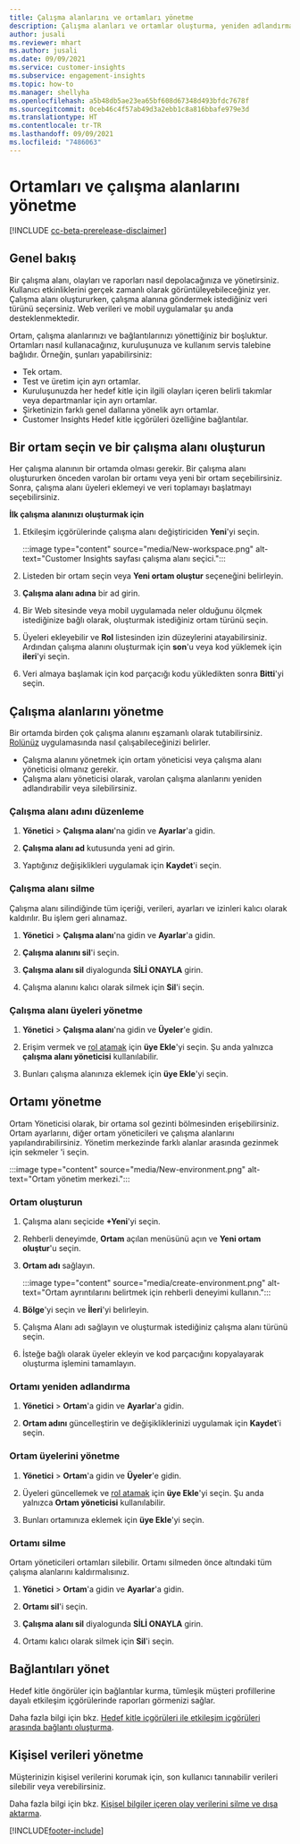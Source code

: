 ```yaml
---
title: Çalışma alanlarını ve ortamları yönetme
description: Çalışma alanları ve ortamlar oluşturma, yeniden adlandırma ve silme.
author: jusali
ms.reviewer: mhart
ms.author: jusali
ms.date: 09/09/2021
ms.service: customer-insights
ms.subservice: engagement-insights
ms.topic: how-to
ms.manager: shellyha
ms.openlocfilehash: a5b48db5ae23ea65bf608d67348d493bfdc7678f
ms.sourcegitcommit: 0ceb46c4f57ab49d3a2ebb1c8a816bbafe979e3d
ms.translationtype: HT
ms.contentlocale: tr-TR
ms.lasthandoff: 09/09/2021
ms.locfileid: "7486063"
---
```

# <a name="manage-environments-and-workspaces"></a>Ortamları ve çalışma alanlarını yönetme

[!INCLUDE [cc-beta-prerelease-disclaimer](includes/cc-beta-prerelease-disclaimer.md)]

## <a name="overview"></a>Genel bakış

Bir çalışma alanı, olayları ve raporları nasıl depolacağınıza ve yönetirsiniz. Kullanıcı etkinliklerini gerçek zamanlı olarak görüntüleyebileceğiniz yer. Çalışma alanı oluştururken, çalışma alanına göndermek istediğiniz veri türünü seçersiniz. Web verileri ve mobil uygulamalar şu anda desteklenmektedir.

Ortam, çalışma alanlarınızı ve bağlantılarınızı yönettiğiniz bir boşluktur. Ortamları nasıl kullanacağınız, kuruluşunuza ve kullanım servis talebine bağlıdır. Örneğin, şunları yapabilirsiniz:

-   Tek ortam.
-   Test ve üretim için ayrı ortamlar.
-   Kuruluşunuzda her hedef kitle için ilgili olayları içeren belirli takımlar veya departmanlar için ayrı ortamlar.
-   Şirketinizin farklı genel dallarına yönelik ayrı ortamlar.
-   Customer Insights Hedef kitle içgörüleri özelliğine bağlantılar.

## <a name="choose-an-environment-and-create-a-workspace"></a>Bir ortam seçin ve bir çalışma alanı oluşturun 

Her çalışma alanının bir ortamda olması gerekir. Bir çalışma alanı oluştururken önceden varolan bir ortamı veya yeni bir ortam seçebilirsiniz. Sonra, çalışma alanı üyeleri eklemeyi ve veri toplamayı başlatmayı seçebilirsiniz.

**İlk çalışma alanınızı oluşturmak için**

1. Etkileşim içgörülerinde çalışma alanı değiştiriciden **Yeni**'yi seçin. 

   :::image type="content" source="media/New-workspace.png" alt-text="Customer Insights sayfası çalışma alanı seçici.":::

1. Listeden bir ortam seçin veya **Yeni ortam oluştur** seçeneğini belirleyin.

1. **Çalışma alanı adına** bir ad girin. 

1. Bir Web sitesinde veya mobil uygulamada neler olduğunu ölçmek istediğinize bağlı olarak, oluşturmak istediğiniz ortam türünü seçin. 

1. Üyeleri ekleyebilir ve **Rol** listesinden izin düzeylerini atayabilirsiniz. Ardından çalışma alanını oluşturmak için **son**'u veya kod yüklemek için **ileri**'yi seçin. 

1. Veri almaya başlamak için kod parçacığı kodu yükledikten sonra **Bitti**'yi seçin. 

## <a name="manage-a-workspace"></a>Çalışma alanlarını yönetme

Bir ortamda birden çok çalışma alanını eşzamanlı olarak tutabilirsiniz. [Rolünüz](user-roles.md) uygulamasında nasıl çalışabileceğinizi belirler. 

 - Çalışma alanını yönetmek için ortam yöneticisi veya çalışma alanı yöneticisi olmanız gerekir.
 - Çalışma alanı yöneticisi olarak, varolan çalışma alanlarını yeniden adlandırabilir veya silebilirsiniz. 

### <a name="edit-a-workspace-name"></a>Çalışma alanı adını düzenleme

1. **Yönetici** > **Çalışma alanı**'na gidin ve **Ayarlar**'a gidin.

1. **Çalışma alanı ad** kutusunda yeni ad girin.

1. Yaptığınız değişiklikleri uygulamak için **Kaydet**'i seçin.

### <a name="delete-a-workspace"></a>Çalışma alanı silme

Çalışma alanı silindiğinde tüm içeriği, verileri, ayarları ve izinleri kalıcı olarak kaldırılır. Bu işlem geri alınamaz.

1. **Yönetici** > **Çalışma alanı**'na gidin ve **Ayarlar**'a gidin.

1. **Çalışma alanını sil**'i seçin. 

1. **Çalışma alanı sil** diyalogunda **SİLİ ONAYLA** girin. 

1. Çalışma alanını kalıcı olarak silmek için **Sil**'i seçin.

### <a name="manage-workspace-members"></a>Çalışma alanı üyeleri yönetme

1. **Yönetici** > **Çalışma alanı**'na gidin ve **Üyeler**'e gidin.

1. Erişim vermek ve [rol atamak](user-roles.md) için **üye Ekle**'yi seçin. Şu anda yalnızca **çalışma alanı yöneticisi** kullanılabilir.

1. Bunları çalışma alanınıza eklemek için **üye Ekle**'yi seçin.

## <a name="manage-an-environment"></a>Ortamı yönetme

Ortam Yöneticisi olarak, bir ortama sol gezinti bölmesinden erişebilirsiniz. Ortam ayarlarını, diğer ortam yöneticileri ve çalışma alanlarını yapılandırabilirsiniz. Yönetim merkezinde farklı alanlar arasında gezinmek için sekmeler 'i seçin.

:::image type="content" source="media/New-environment.png" alt-text="Ortam yönetim merkezi.":::

### <a name="create-an-environment"></a>Ortam oluşturun

1. Çalışma alanı seçicide **+Yeni**'yi seçin.

1. Rehberli deneyimde, **Ortam** açılan menüsünü açın ve **Yeni ortam oluştur**'u seçin. 

1. **Ortam adı** sağlayın.

   :::image type="content" source="media/create-environment.png" alt-text="Ortam ayrıntılarını belirtmek için rehberli deneyimi kullanın.":::

1. **Bölge**'yi seçin ve **İleri**'yi belirleyin. 

1. Çalışma Alanı adı sağlayın ve oluşturmak istediğiniz çalışma alanı türünü seçin. 

1.  İsteğe bağlı olarak üyeler ekleyin ve kod parçacığını kopyalayarak oluşturma işlemini tamamlayın.

### <a name="rename-an-environment"></a>Ortamı yeniden adlandırma

1. **Yönetici** > **Ortam**'a gidin ve **Ayarlar**'a gidin.

1. **Ortam adını** güncelleştirin ve değişikliklerinizi uygulamak için **Kaydet**'i seçin.

### <a name="manage-environment-members"></a>Ortam üyelerini yönetme

1. **Yönetici** > **Ortam**'a gidin ve **Üyeler**'e gidin.

1. Üyeleri güncellemek ve [rol atamak](user-roles.md) için **üye Ekle**'yi seçin. Şu anda yalnızca **Ortam yöneticisi** kullanılabilir.

1. Bunları ortamınıza eklemek için **üye Ekle**'yi seçin.

### <a name="delete-an-environment"></a>Ortamı silme

Ortam yöneticileri ortamları silebilir. Ortamı silmeden önce altındaki tüm çalışma alanlarını kaldırmalısınız.

1. **Yönetici** > **Ortam**'a gidin ve **Ayarlar**'a gidin.

1. **Ortamı sil**'i seçin. 

1. **Çalışma alanı sil** diyalogunda **SİLİ ONAYLA** girin. 

1. Ortamı kalıcı olarak silmek için **Sil**'i seçin.

## <a name="manage-connections"></a>Bağlantıları yönet

Hedef kitle öngörüler için bağlantılar kurma, tümleşik müşteri profillerine dayalı etkileşim içgörülerinde raporları görmenizi sağlar. 

Daha fazla bilgi için bkz. [Hedef kitle içgörüleri ile etkileşim içgörüleri arasında bağlantı oluşturma](integrate-audience-insights-engagement-insights.md).

## <a name="manage-personal-data"></a>Kişisel verileri yönetme

Müşterinizin kişisel verilerini korumak için, son kullanıcı tanınabilir verileri silebilir veya verebilirsiniz.

Daha fazla bilgi için bkz. [Kişisel bilgiler içeren olay verilerini silme ve dışa aktarma](delete-export-personal-data.md).


[!INCLUDE[footer-include](../includes/footer-banner.md)]
